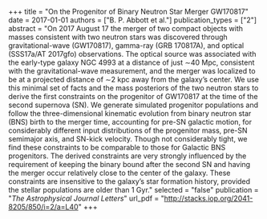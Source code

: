 +++
title = "On the Progenitor of Binary Neutron Star Merger GW170817"
date = 2017-01-01
authors = ["B. P. Abbott et al."]
publication_types = ["2"]
abstract = "On 2017 August 17 the merger of two compact objects with masses consistent with two neutron stars was discovered through gravitational-wave (GW170817), gamma-ray (GRB 170817A), and optical (SSS17a/AT 2017gfo) observations. The optical source was associated with the early-type galaxy NGC 4993 at a distance of just ∼40 Mpc, consistent with the gravitational-wave measurement, and the merger was localized to be at a projected distance of ∼2 kpc away from the galaxy’s center. We use this minimal set of facts and the mass posteriors of the two neutron stars to derive the first constraints on the progenitor of GW170817 at the time of the second supernova (SN). We generate simulated progenitor populations and follow the three-dimensional kinematic evolution from binary neutron star (BNS) birth to the merger time, accounting for pre-SN galactic motion, for considerably different input distributions of the progenitor mass, pre-SN semimajor axis, and SN-kick velocity. Though not considerably tight, we find these constraints to be comparable to those for Galactic BNS progenitors. The derived constraints are very strongly influenced by the requirement of keeping the binary bound after the second SN and having the merger occur relatively close to the center of the galaxy. These constraints are insensitive to the galaxy’s star formation history, provided the stellar populations are older than 1 Gyr."
selected = "false"
publication = "*The Astrophysical Journal Letters*"
url_pdf = "http://stacks.iop.org/2041-8205/850/i=2/a=L40"
+++

